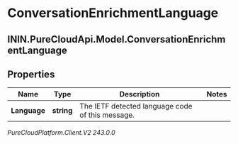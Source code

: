 # ConversationEnrichmentLanguage

## ININ.PureCloudApi.Model.ConversationEnrichmentLanguage

## Properties

|Name | Type | Description | Notes|
|------------ | ------------- | ------------- | -------------|
| **Language** | **string** | The IETF detected language code of this message. | |



_PureCloudPlatform.Client.V2 243.0.0_
